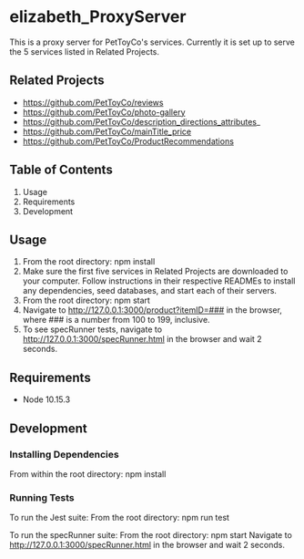 # elizabeth_ProxyServer
This is a proxy server for PetToyCo's services. Currently it is set up to serve the 5 services listed in Related Projects.

## Related Projects
- https://github.com/PetToyCo/reviews
- https://github.com/PetToyCo/photo-gallery
- https://github.com/PetToyCo/description_directions_attributes_
- https://github.com/PetToyCo/mainTitle_price
- https://github.com/PetToyCo/ProductRecommendations

## Table of Contents
  1. Usage
  2. Requirements
  3. Development

## Usage
1. From the root directory: npm install
2. Make sure the first five services in Related Projects are downloaded to your computer. Follow instructions in their respective READMEs to install any dependencies, seed databases, and start each of their servers.
3. From the root directory: npm start
4. Navigate to http://127.0.0.1:3000/product?itemID=### in the browser, where ### is a number from 100 to 199, inclusive.
5. To see specRunner tests, navigate to http://127.0.0.1:3000/specRunner.html in the browser and wait 2 seconds.

## Requirements
- Node 10.15.3

## Development

### Installing Dependencies
From within the root directory:
npm install

### Running Tests
To run the Jest suite:
From the root directory: npm run test

To run the specRunner suite:
From the root directory: npm start
Navigate to http://127.0.0.1:3000/specRunner.html in the browser and wait 2 seconds.
